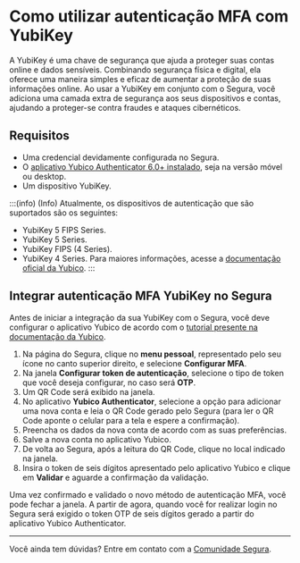 # Como utilizar autenticação MFA com YubiKey

A YubiKey é uma chave de segurança que ajuda a proteger suas contas online e dados sensíveis. Combinando segurança física e digital, ela oferece uma maneira simples e eficaz de aumentar a proteção de suas informações online. Ao usar a YubiKey em conjunto com o Segura, você adiciona uma camada extra de segurança aos seus dispositivos e contas, ajudando a proteger-se contra fraudes e ataques cibernéticos.

## Requisitos

* Uma credencial devidamente configurada no Segura.
* O [aplicativo Yubico Authenticator 6.0+ instalado](https://www.yubico.com/products/yubico-authenticator/), seja na versão móvel ou desktop.
* Um dispositivo YubiKey.

:::(info) (Info)
Atualmente, os dispositivos de autenticação que são suportados são os seguintes:
* YubiKey 5 FIPS Series.
* YubiKey 5 Series.
* YubiKey FIPS (4 Series).
* YubiKey 4 Series.
Para maiores informações, acesse a [documentação oficial da Yubico](https://support.yubico.com/hc/en-us/articles/360013789259-Using-Your-YubiKey-with-Authenticator-Codes).
:::

## Integrar autenticação MFA YubiKey no Segura

Antes de iniciar a integração da sua YubiKey com o Segura, você deve configurar o aplicativo Yubico de acordo com o [tutorial presente na documentação da Yubico](https://support.yubico.com/hc/en-us/articles/360013789259-Using-Your-YubiKey-with-Authenticator-Codes).

1. Na página do Segura, clique no **menu pessoal**, representado pelo seu ícone no canto superior direito, e selecione **Configurar MFA**.
2. Na janela **Configurar token de autenticação**, selecione o tipo de token que você deseja configurar, no caso será **OTP**.
4. Um QR Code será exibido na janela.
5. No aplicativo **Yubico Authenticator**, selecione a opção para adicionar uma nova conta e leia o QR Code gerado pelo Segura (para ler o QR Code aponte o celular para a tela e espere a confirmação).
6. Preencha os dados da nova conta de acordo com as suas preferências.
7. Salve a nova conta no aplicativo Yubico.
8. De volta ao Segura, após a leitura do QR Code, clique no local indicado na janela.
9. Insira o token de seis dígitos apresentado pelo aplicativo Yubico e clique em **Validar** e aguarde a confirmação da validação.

Uma vez confirmado e validado o novo método de autenticação MFA, você pode fechar a janela. A partir de agora, quando você for realizar login no Segura será exigido o token OTP de seis dígitos gerado a partir do aplicativo Yubico Authenticator.

---

Você ainda tem dúvidas? Entre em contato com a [Comunidade Segura](https://community.Segura.io/).
